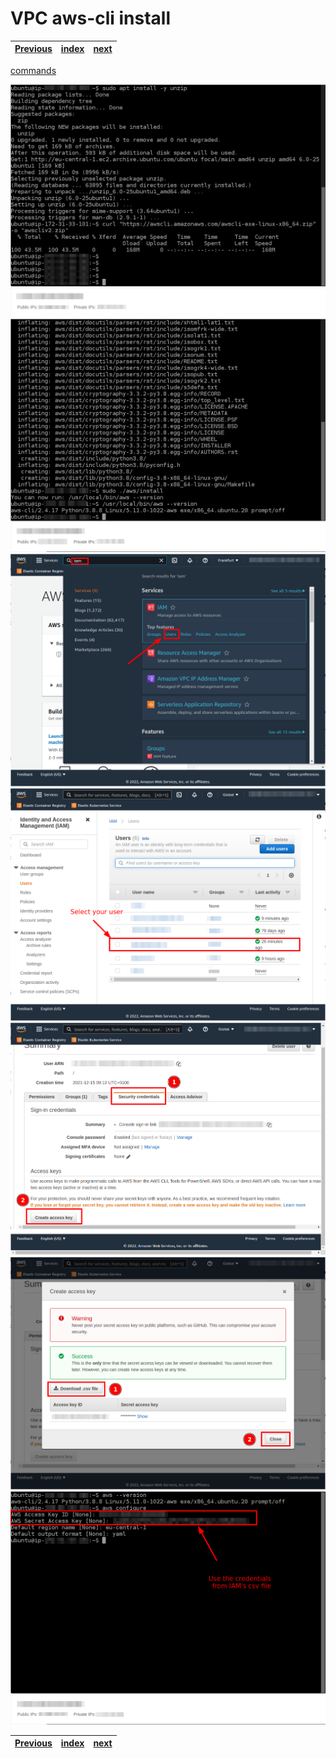 # VPC aws-cli install
| [Previous](../06-vpc-docker-install/README.md) | [index](../README.md) | [next](../08-registry-creation/README.md) |
| :--- | :--: | ---: |

[commands](07-vpc-aws-cmd.txt)

<img src="07-vpc-aws-00.png"/>
<img src="07-vpc-aws-01.png"/>
<img src="07-vpc-aws-02.png"/>
<img src="07-vpc-aws-03.png"/>
<img src="07-vpc-aws-04.png"/>
<img src="07-vpc-aws-05.png"/>
<img src="07-vpc-aws-06.png"/>

| [Previous](../06-vpc-docker-install/README.md) | [index](../README.md) | [next](../08-registry-creation/README.md) |
| :--- | :--: | ---: |
